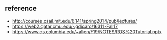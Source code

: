 
## reference 

- http://courses.csail.mit.edu/6.141/spring2014/pub/lectures/
- https://web2.qatar.cmu.edu/~gdicaro/16311-Fall17
- https://www.cs.columbia.edu/~allen/F19/NOTES/ROS%20Tutorial.pptx
